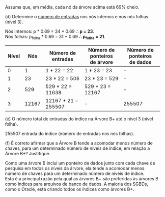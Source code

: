 Assuma que, em média, cada nó da árvore acima está 69% cheio.

(d) Determine o <ins>número de entradas</ins> nos nós internos e nos nós folhas (nível 3). 

Nós internos: p * 0.69 = 34 * 0.69 &#8756; **p = 23**.<br>
Nós folhas: p<sub>folha</sub> * 0.69 = 31 * 0.69 &#8756; **p<sub>folha</sub> = 21**.

|Nível|Nós|Número de entradas|Número de ponteiros<br>de árvore|Número de ponteiros<br>de dados|
|-|-|-|-|-|
|0|1|1 * 22 = 22|1 * 23 = 23|-|
|1|23|23 * 22 = 506|23 * 23 = 529|-|
|2|529|529 * 22 = 11638|529 * 23 = 12167|-|
|3|12167|12167 * 21 = 255507|-|255507|

(e) O número total de entradas do índice na Árvore B+ até o nível 3 (nível folha).

255507 entrada do índice (número de entradas nos nós folhas).

(f) É correto afirmar que a Árvore B tende a acomodar menos número de chaves, para um determinado número de níveis de índice, em relação a Árvore B+? Justifique.

Como uma árvore B inclui um ponteiro de dados junto com cada chave de pesquisa em todos os níveis da árvore, ela tende a acomodar menos número de chaves para um determinado número de níveis de índice.<br>
Esta é a principal razão pela qual as árvores B+ são preferidas às árvores B como índices para arquivos de banco de dados. A maioria dos SGBDs, como o Oracle, está criando todos os índices como árvores B+.
